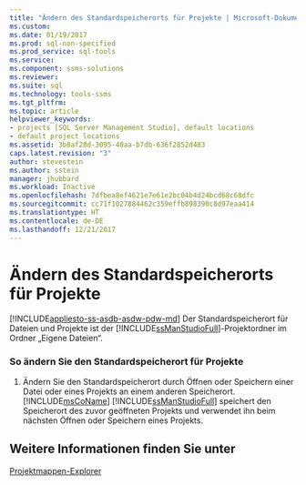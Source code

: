 ```yaml
---
title: "Ändern des Standardspeicherorts für Projekte | Microsoft-Dokumentation"
ms.custom: 
ms.date: 01/19/2017
ms.prod: sql-non-specified
ms.prod_service: sql-tools
ms.service: 
ms.component: ssms-solutions
ms.reviewer: 
ms.suite: sql
ms.technology: tools-ssms
ms.tgt_pltfrm: 
ms.topic: article
helpviewer_keywords:
- projects [SQL Server Management Studio], default locations
- default project locations
ms.assetid: 3b8af28d-3095-40aa-b7db-636f2852d483
caps.latest.revision: "3"
author: stevestein
ms.author: sstein
manager: jhubbard
ms.workload: Inactive
ms.openlocfilehash: 7dfbea8ef4621e7e61e2bc04b4d24bcd68c68dfc
ms.sourcegitcommit: cc71f1027884462c359effb898390c8d97eaa414
ms.translationtype: HT
ms.contentlocale: de-DE
ms.lasthandoff: 12/21/2017
---
```

# <a name="change-the-default-location-for-projects"></a>Ändern des Standardspeicherorts für Projekte
[!INCLUDE[appliesto-ss-asdb-asdw-pdw-md](../../includes/appliesto-ss-asdb-asdw-pdw-md.md)] Der Standardspeicherort für Dateien und Projekte ist der [!INCLUDE[ssManStudioFull](../../includes/ssmanstudiofull_md.md)]-Projektordner im Ordner „Eigene Dateien“.  
  
### <a name="to-change-the-default-location-for-projects"></a>So ändern Sie den Standardspeicherort für Projekte  
  
1.  Ändern Sie den Standardspeicherort durch Öffnen oder Speichern einer Datei oder eines Projekts an einem anderen Speicherort. [!INCLUDE[msCoName](../../includes/msconame_md.md)] [!INCLUDE[ssManStudioFull](../../includes/ssmanstudiofull_md.md)] speichert den Speicherort des zuvor geöffneten Projekts und verwendet ihn beim nächsten Öffnen oder Speichern eines Projekts.  
  
## <a name="see-also"></a>Weitere Informationen finden Sie unter  
[Projektmappen-Explorer](../../ssms/solution/solution-explorer.md)  
  
